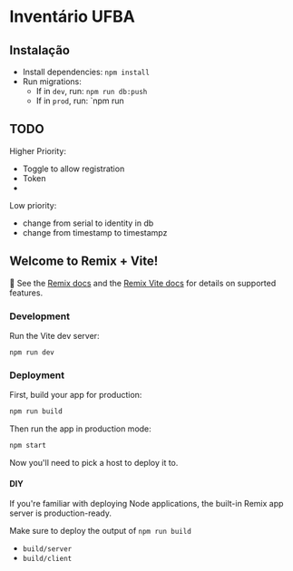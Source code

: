 # Inventário UFBA

## Instalação

- Install dependencies: `npm install`
- Run migrations:
   - If in `dev`, run: `npm run db:push`
   - If in `prod`, run: `npm run



## TODO

Higher Priority:
- Toggle to allow registration
- Token
- 

Low priority:
- change from serial to identity in db
- change from timestamp to timestampz


## Welcome to Remix + Vite!

📖 See the [Remix docs](https://remix.run/docs) and the [Remix Vite docs](https://remix.run/docs/en/main/future/vite) for details on supported features.

### Development

Run the Vite dev server:

```shellscript
npm run dev
```

### Deployment

First, build your app for production:

```sh
npm run build
```

Then run the app in production mode:

```sh
npm start
```

Now you'll need to pick a host to deploy it to.

#### DIY

If you're familiar with deploying Node applications, the built-in Remix app server is production-ready.

Make sure to deploy the output of `npm run build`

- `build/server`
- `build/client`
